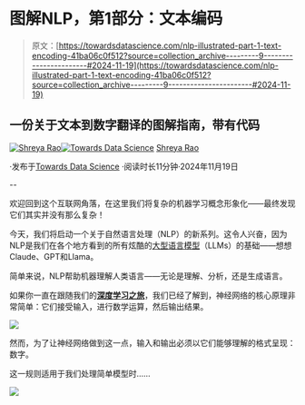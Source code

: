 # 图解NLP，第1部分：文本编码

> 原文：[https://towardsdatascience.com/nlp-illustrated-part-1-text-encoding-41ba06c0f512?source=collection_archive---------9-----------------------#2024-11-19](https://towardsdatascience.com/nlp-illustrated-part-1-text-encoding-41ba06c0f512?source=collection_archive---------9-----------------------#2024-11-19)

## 一份关于文本到数字翻译的图解指南，带有代码

[](https://medium.com/@shreya.rao?source=post_page---byline--41ba06c0f512--------------------------------)[![Shreya Rao](../Images/03f13be6f5f67783d32f0798f09a4f86.png)](https://medium.com/@shreya.rao?source=post_page---byline--41ba06c0f512--------------------------------)[](https://towardsdatascience.com/?source=post_page---byline--41ba06c0f512--------------------------------)[![Towards Data Science](../Images/a6ff2676ffcc0c7aad8aaf1d79379785.png)](https://towardsdatascience.com/?source=post_page---byline--41ba06c0f512--------------------------------) [Shreya Rao](https://medium.com/@shreya.rao?source=post_page---byline--41ba06c0f512--------------------------------)

·发布于[Towards Data Science](https://towardsdatascience.com/?source=post_page---byline--41ba06c0f512--------------------------------) ·阅读时长11分钟·2024年11月19日

--

欢迎回到这个互联网角落，在这里我们将复杂的机器学习概念形象化——最终发现它们其实并没有那么复杂！

今天，我们将启动一个关于自然语言处理（NLP）的新系列。这令人兴奋，因为NLP是我们在各个地方看到的所有炫酷的[大型语言模型](https://www.cloudflare.com/learning/ai/what-is-large-language-model/)（LLMs）的基础——想想Claude、GPT和Llama。

简单来说，NLP帮助机器理解人类语言——无论是理解、分析，还是生成语言。

如果你一直在跟随我们的[**深度学习之旅**](https://medium.com/@shreya.rao/list/ae6c27de1640)，我们已经了解到，神经网络的核心原理非常简单：它们接受输入，进行数学运算，然后输出结果。

![](../Images/68b144801983a8a8c5159de20bede192.png)

然而，为了让神经网络做到这一点，输入和输出必须以它们能够理解的格式呈现：数字。

这一规则适用于我们处理简单模型时……

![](../Images/5e5a33c51e8ae7ff3aca98f3e06aded5.png)
